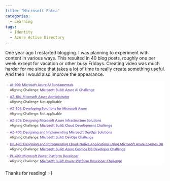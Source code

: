 ```yaml
---
title: "Microsoft Entra"
categories:
  - Learning
tags:
  - Identity
  - Azure Active Directory
---
```


One year ago I restarted blogging. I was planning to experiment with content in various ways. This resulted in 40 blog posts, roughly one per week except for vacation or other busy Fridays. Creating video was much harder for me since that takes a lot of time to really create something useful. And then I would also improve the appearance. 

![img](../assets/images/2023-05-12-build-cloud-skills-challenge.png)

Thanks for reading! :-)
